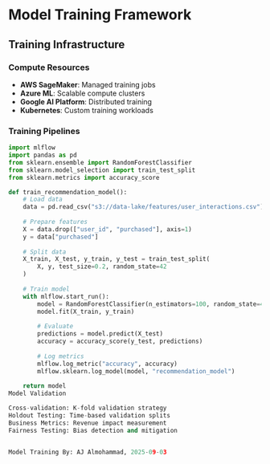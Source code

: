 # Model Training Framework

## Training Infrastructure

### Compute Resources
- **AWS SageMaker**: Managed training jobs
- **Azure ML**: Scalable compute clusters  
- **Google AI Platform**: Distributed training
- **Kubernetes**: Custom training workloads

### Training Pipelines
```python
import mlflow
import pandas as pd
from sklearn.ensemble import RandomForestClassifier
from sklearn.model_selection import train_test_split
from sklearn.metrics import accuracy_score

def train_recommendation_model():
    # Load data
    data = pd.read_csv("s3://data-lake/features/user_interactions.csv")
    
    # Prepare features
    X = data.drop(["user_id", "purchased"], axis=1)
    y = data["purchased"]
    
    # Split data
    X_train, X_test, y_train, y_test = train_test_split(
        X, y, test_size=0.2, random_state=42
    )
    
    # Train model
    with mlflow.start_run():
        model = RandomForestClassifier(n_estimators=100, random_state=42)
        model.fit(X_train, y_train)
        
        # Evaluate
        predictions = model.predict(X_test)
        accuracy = accuracy_score(y_test, predictions)
        
        # Log metrics
        mlflow.log_metric("accuracy", accuracy)
        mlflow.sklearn.log_model(model, "recommendation_model")
        
    return model
Model Validation

Cross-validation: K-fold validation strategy
Holdout Testing: Time-based validation splits
Business Metrics: Revenue impact measurement
Fairness Testing: Bias detection and mitigation


Model Training By: AJ Almohammad, 2025-09-03

